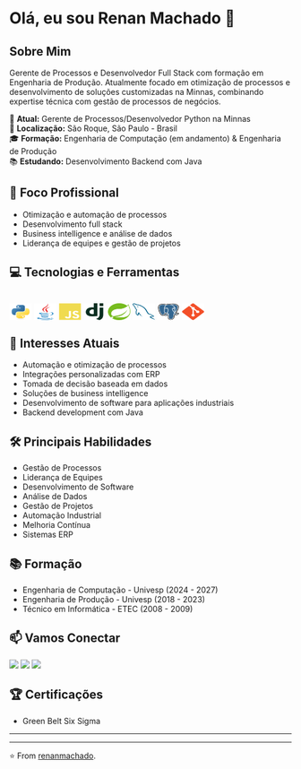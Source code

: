 # Olá, eu sou Renan Machado 👋

## Sobre Mim
Gerente de Processos e Desenvolvedor Full Stack com formação em Engenharia de Produção. Atualmente focado em otimização de processos e desenvolvimento de soluções customizadas na Minnas, combinando expertise técnica com gestão de processos de negócios.

🏢 **Atual:** Gerente de Processos/Desenvolvedor Python na Minnas  
📍 **Localização:** São Roque, São Paulo - Brasil  
🎓 **Formação:** Engenharia de Computação (em andamento) & Engenharia de Produção  
📚 **Estudando:** Desenvolvimento Backend com Java

## 🚀 Foco Profissional
- Otimização e automação de processos
- Desenvolvimento full stack
- Business intelligence e análise de dados
- Liderança de equipes e gestão de projetos

## 💻 Tecnologias e Ferramentas

<div style="display: inline_block"><br>
  <img align="center" alt="Python" height="30" width="40" src="https://raw.githubusercontent.com/devicons/devicon/master/icons/python/python-original.svg">
  <img align="center" alt="Java" height="30" width="40" src="https://raw.githubusercontent.com/devicons/devicon/master/icons/java/java-original.svg">
  <img align="center" alt="Js" height="30" width="40" src="https://raw.githubusercontent.com/devicons/devicon/master/icons/javascript/javascript-plain.svg">
  <img align="center" alt="Django" height="30" width="40" src="https://raw.githubusercontent.com/devicons/devicon/master/icons/django/django-plain.svg">
  <img align="center" alt="Spring" height="30" width="40" src="https://raw.githubusercontent.com/devicons/devicon/master/icons/spring/spring-original.svg">
  <img align="center" alt="MySQL" height="30" width="40" src="https://raw.githubusercontent.com/devicons/devicon/master/icons/mysql/mysql-original.svg">
  <img align="center" alt="PostgreSQL" height="30" width="40" src="https://raw.githubusercontent.com/devicons/devicon/master/icons/postgresql/postgresql-original.svg">
  <img align="center" alt="Git" height="30" width="40" src="https://raw.githubusercontent.com/devicons/devicon/master/icons/git/git-original.svg">
</div>

## 🌱 Interesses Atuais
- Automação e otimização de processos
- Integrações personalizadas com ERP
- Tomada de decisão baseada em dados
- Soluções de business intelligence
- Desenvolvimento de software para aplicações industriais
- Backend development com Java

## 🛠 Principais Habilidades
- Gestão de Processos
- Liderança de Equipes
- Desenvolvimento de Software
- Análise de Dados
- Gestão de Projetos
- Automação Industrial
- Melhoria Contínua
- Sistemas ERP

## 📚 Formação
- Engenharia de Computação - Univesp (2024 - 2027)
- Engenharia de Produção - Univesp (2018 - 2023)
- Técnico em Informática - ETEC (2008 - 2009)

## 📫 Vamos Conectar
<div> 
  <a href="mailto:renanmachado2309@gmail.com"><img src="https://img.shields.io/badge/-Gmail-%23333?style=for-the-badge&logo=gmail&logoColor=white" target="_blank"></a>
  <a href="https://www.linkedin.com/in/renan-machado-dev/" target="_blank"><img src="https://img.shields.io/badge/-LinkedIn-%230077B5?style=for-the-badge&logo=linkedin&logoColor=white" target="_blank"></a>
  <a href="https://wa.me/5511995880074" target="_blank"><img src="https://img.shields.io/badge/WhatsApp-25D366?style=for-the-badge&logo=whatsapp&logoColor=white" target="_blank"></a>
</div>

## 🏆 Certificações
- Green Belt Six Sigma

---



---
⭐️ From [renanmachado](https://github.com/Renan-Mac).
